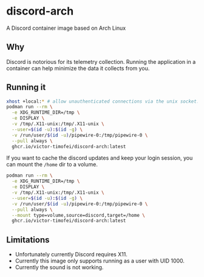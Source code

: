 # discord-arch
A Discord container image based on Arch Linux

## Why

Discord is notorious for its telemetry collection. Running the application in
a container can help minimize the data it collects from you.

## Running it

```bash
xhost +local:* # allow unauthenticated connections via the unix socket.
podman run --rm \
  -e XDG_RUNTIME_DIR=/tmp \
  -e DISPLAY \
  -v /tmp/.X11-unix:/tmp/.X11-unix \
  --user=$(id -u):$(id -g) \
  -v /run/user/$(id -u)/pipewire-0:/tmp/pipewire-0 \
  --pull always \
  ghcr.io/victor-timofei/discord-arch:latest
```

If you want to cache the discord updates and keep your login session, you can mount the `/home`
dir to a volume.

```bash
podman run --rm \
  -e XDG_RUNTIME_DIR=/tmp \
  -e DISPLAY \
  -v /tmp/.X11-unix:/tmp/.X11-unix \
  --user=$(id -u):$(id -g) \
  -v /run/user/$(id -u)/pipewire-0:/tmp/pipewire-0 \
  --pull always \
  --mount type=volume,source=discord,target=/home \
  ghcr.io/victor-timofei/discord-arch:latest
```

## Limitations
- Unfortunately currently Discord requires X11.
- Currently this image only supports running as a user with UID 1000.
- Currently the sound is not working.
